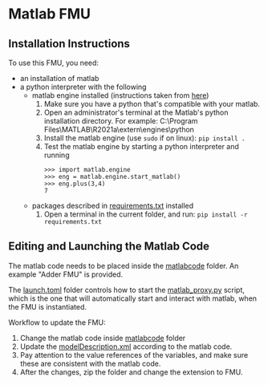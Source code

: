 # Matlab FMU

## Installation Instructions

To use this FMU, you need:
- an installation of matlab
- a python interpreter with the following
  - matlab engine installed (instructions taken from [here](https://se.mathworks.com/help/matlab/matlab_external/install-the-matlab-engine-for-python.html))
    1. Make sure you have a python that's compatible with your matlab.
    2. Open an administrator's terminal at the Matlab's python installation directory. For example: C:\Program Files\MATLAB\R2021a\extern\engines\python
    3. Install the matlab engine (use `sudo` if on linux): `pip install .`
    4. Test the matlab engine by starting a python interpreter and running
        ```
        >>> import matlab.engine
        >>> eng = matlab.engine.start_matlab()
        >>> eng.plus(3,4)
        7
        ```
  - packages described in [requirements.txt](./requirements.txt) installed
    1. Open a terminal in the current folder, and run: `pip install -r requirements.txt`

## Editing and Launching the Matlab Code

The matlab code needs to be placed inside the [matlabcode](./matlabcode) folder.
An example "Adder FMU" is provided.

The [launch.toml](./launch.toml) folder controls how to start the [matlab_proxy.py](./matlab_proxy.py) script, 
which is the one that will automatically start and interact with matlab, when the FMU is instantiated.

Workflow to update the FMU:
1. Change the matlab code inside [matlabcode](./matlabcode) folder
2. Update the [modelDescription.xml](./modelDescription.xml) according to the matlab code.
  1. Pay attention to the value references of the variables, and make sure these are consistent with the matlab code.
3. After the changes, zip the folder and change the extension to FMU.
